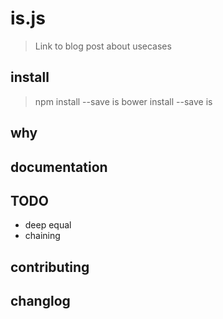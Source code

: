 # is.js
> Link to blog post about usecases

## install
> npm install --save is
> bower install --save is

## why

## documentation

## TODO
- deep equal
- chaining

## contributing

## changlog
